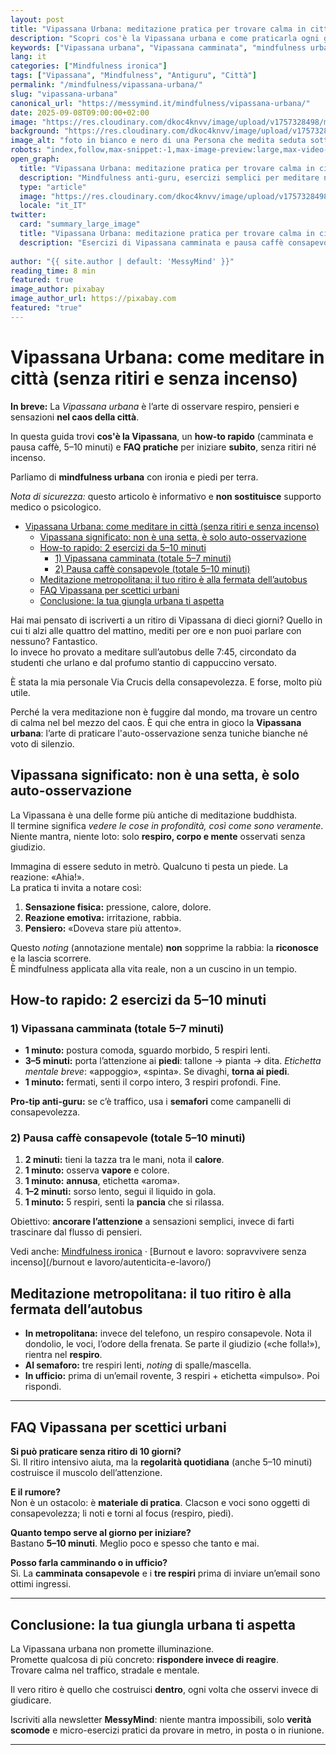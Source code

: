 ```yaml
---
layout: post
title: "Vipassana Urbana: meditazione pratica per trovare calma in città"
description: "Scopri cos'è la Vipassana urbana e come praticarla ogni giorno: camminata consapevole, pausa caffè e mindfulness anti-guru senza ritiri e senza incenso."
keywords: ["Vipassana urbana", "Vipassana camminata", "mindfulness urbana", "meditazione in città", "Vipassana significato"]
lang: it
categories: ["Mindfulness ironica"]
tags: ["Vipassana", "Mindfulness", "Antiguru", "Città"]
permalink: "/mindfulness/vipassana-urbana/"
slug: "vipassana-urbana"
canonical_url: "https://messymind.it/mindfulness/vipassana-urbana/"
date: 2025-09-08T09:00:00+02:00
image: "https://res.cloudinary.com/dkoc4knvv/image/upload/v1757328498/meditazione_yoga_1920_ojov4j.webp"
background: "https://res.cloudinary.com/dkoc4knvv/image/upload/v1757328498/meditazione_yoga_600_igow0o.webp"
image_alt: "foto in bianco e nero di una Persona che medita seduta sotto un palazzo vicino una fontana con dei palazzi intorno"
robots: "index,follow,max-snippet:-1,max-image-preview:large,max-video-preview:-1"
open_graph:
  title: "Vipassana Urbana: meditazione pratica per trovare calma in città"
  description: "Mindfulness anti-guru, esercizi semplici per meditare nel traffico, in ufficio e in metro."
  type: "article"
  image: "https://res.cloudinary.com/dkoc4knvv/image/upload/v1757328498/meditazione_yoga_600_igow0o.webp"
  locale: "it_IT"
twitter:
  card: "summary_large_image"
  title: "Vipassana Urbana: meditazione pratica per trovare calma in città"
  description: "Esercizi di Vipassana camminata e pausa caffè consapevole per la vita reale."
  
author: "{{ site.author | default: 'MessyMind' }}"
reading_time: 8 min
featured: true
image_author: pixabay 
image_author_url: https://pixabay.com
featured: "true"
---
```


# Vipassana Urbana: come meditare in città (senza ritiri e senza incenso)

**In breve:** La *Vipassana urbana* è l’arte di osservare respiro, pensieri e sensazioni **nel caos della città**.  

In questa guida trovi **cos'è la Vipassana**, un **how-to rapido** (camminata e pausa caffè, 5–10 minuti) e **FAQ pratiche** per iniziare **subito**, senza ritiri né incenso.  

Parliamo di **mindfulness urbana** con ironia e piedi per terra.

*Nota di sicurezza:* questo articolo è informativo e **non sostituisce** supporto medico o psicologico.

- [Vipassana Urbana: come meditare in città (senza ritiri e senza incenso)](#vipassana-urbana-come-meditare-in-città-senza-ritiri-e-senza-incenso)
  - [Vipassana significato: non è una setta, è solo auto-osservazione](#vipassana-significato-non-è-una-setta-è-solo-auto-osservazione)
  - [How-to rapido: 2 esercizi da 5–10 minuti](#how-to-rapido-2-esercizi-da-510-minuti)
    - [1) Vipassana camminata (totale 5–7 minuti)](#1-vipassana-camminata-totale-57-minuti)
    - [2) Pausa caffè consapevole (totale 5–10 minuti)](#2-pausa-caffè-consapevole-totale-510-minuti)
  - [Meditazione metropolitana: il tuo ritiro è alla fermata dell’autobus](#meditazione-metropolitana-il-tuo-ritiro-è-alla-fermata-dellautobus)
  - [FAQ Vipassana per scettici urbani](#faq-vipassana-per-scettici-urbani)
  - [Conclusione: la tua giungla urbana ti aspetta](#conclusione-la-tua-giungla-urbana-ti-aspetta)


Hai mai pensato di iscriverti a un ritiro di Vipassana di dieci giorni? Quello in cui ti alzi alle quattro del mattino, mediti per ore e non puoi parlare con nessuno? Fantastico.  
Io invece ho provato a meditare sull’autobus delle 7:45, circondato da studenti che urlano e dal profumo stantio di cappuccino versato. 

È stata la mia personale Via Crucis della consapevolezza. E forse, molto più utile.

Perché la vera meditazione non è fuggire dal mondo, ma trovare un centro di calma nel bel mezzo del caos. È qui che entra in gioco la **Vipassana urbana**: l’arte di praticare l'auto-osservazione senza tuniche bianche né voto di silenzio.

## Vipassana significato: non è una setta, è solo auto-osservazione

La Vipassana è una delle forme più antiche di meditazione buddhista.  
Il termine significa *vedere le cose in profondità, così come sono veramente*.  
Niente mantra, niente loto: solo **respiro, corpo e mente** osservati senza giudizio.

Immagina di essere seduto in metrò. Qualcuno ti pesta un piede. La reazione: «Ahia!».  
La pratica ti invita a notare così:

1. **Sensazione fisica:** pressione, calore, dolore.  
2. **Reazione emotiva:** irritazione, rabbia.  
3. **Pensiero:** «Doveva stare più attento».  

Questo *noting* (annotazione mentale) **non** sopprime la rabbia: la **riconosce** e la lascia scorrere.  
È mindfulness applicata alla vita reale, non a un cuscino in un tempio.


## How-to rapido: 2 esercizi da 5–10 minuti

### 1) Vipassana camminata (totale 5–7 minuti)
- **1 minuto:** postura comoda, sguardo morbido, 5 respiri lenti.  
- **3–5 minuti:** porta l’attenzione ai **piedi**: tallone → pianta → dita. *Etichetta mentale breve*: «appoggio», «spinta». Se divaghi, **torna ai piedi**.  
- **1 minuto:** fermati, senti il corpo intero, 3 respiri profondi. Fine.  

**Pro-tip anti-guru:** se c’è traffico, usa i **semafori** come campanelli di consapevolezza.

### 2) Pausa caffè consapevole (totale 5–10 minuti)
1. **2 minuti:** tieni la tazza tra le mani, nota il **calore**.  
2. **1 minuto:** osserva **vapore** e colore.  
3. **1 minuto:** **annusa**, etichetta «aroma».  
4. **1–2 minuti:** sorso lento, segui il liquido in gola.  
5. **1 minuto:** 5 respiri, senti la **pancia** che si rilassa.  

Obiettivo: **ancorare l’attenzione** a sensazioni semplici, invece di farti trascinare dal flusso di pensieri.

Vedi anche: [Mindfulness ironica](/mindfulness-ironica/) · [Burnout e lavoro: sopravvivere senza incenso](/burnout e lavoro/autenticita-e-lavoro/)

## Meditazione metropolitana: il tuo ritiro è alla fermata dell’autobus

- **In metropolitana:** invece del telefono, un respiro consapevole. Nota il dondolio, le voci, l’odore della frenata. Se parte il giudizio («che folla!»), rientra nel **respiro**.  
- **Al semaforo:** tre respiri lenti, *noting* di spalle/mascella.  
- **In ufficio:** prima di un’email rovente, 3 respiri + etichetta «impulso». Poi rispondi.  

---

## FAQ Vipassana per scettici urbani

**Si può praticare senza ritiro di 10 giorni?**  
Sì. Il ritiro intensivo aiuta, ma la **regolarità quotidiana** (anche 5–10 minuti) costruisce il muscolo dell’attenzione.

**E il rumore?**  
Non è un ostacolo: è **materiale di pratica**. Clacson e voci sono oggetti di consapevolezza; li noti e torni al focus (respiro, piedi).

**Quanto tempo serve al giorno per iniziare?**  
Bastano **5–10 minuti**. Meglio poco e spesso che tanto e mai.

**Posso farla camminando o in ufficio?**  
Sì. La **camminata consapevole** e i **tre respiri** prima di inviare un’email sono ottimi ingressi.

---

## Conclusione: la tua giungla urbana ti aspetta

La Vipassana urbana non promette illuminazione.  
Promette qualcosa di più concreto: **rispondere invece di reagire**.  
Trovare calma nel traffico, stradale e mentale.  

Il vero ritiro è quello che costruisci **dentro**, ogni volta che osservi invece di giudicare.

Iscriviti alla newsletter **MessyMind**: niente mantra impossibili, solo **verità scomode** e micro-esercizi pratici da provare in metro, in posta o in riunione.

---

<!-- FAQ Schema JSON-LD -->
<script type="application/ld+json">
{
  "@context": "https://schema.org",
  "@type": "FAQPage",
  "mainEntity": [
    {
      "@type": "Question",
      "name": "Si può praticare la Vipassana senza un ritiro di 10 giorni?",
      "acceptedAnswer": {
        "@type": "Answer",
        "text": "Sì. Il ritiro intensivo aiuta, ma la regolarità quotidiana anche di 5–10 minuti è sufficiente per iniziare a costruire consapevolezza."
      }
    },
    {
      "@type": "Question",
      "name": "Il rumore della città non è un ostacolo?",
      "acceptedAnswer": {
        "@type": "Answer",
        "text": "Il rumore diventa materiale di pratica: clacson e voci sono oggetti di consapevolezza. Li noti e torni al focus (respiro o sensazioni dei piedi)."
      }
    },
    {
      "@type": "Question",
      "name": "Quanto tempo serve ogni giorno per iniziare?",
      "acceptedAnswer": {
        "@type": "Answer",
        "text": "Bastano 5–10 minuti. Meglio poco e spesso che lunghe sessioni sporadiche."
      }
    },
    {
      "@type": "Question",
      "name": "Posso praticare Vipassana camminando o in ufficio?",
      "acceptedAnswer": {
        "@type": "Answer",
        "text": "Sì: la camminata consapevole e tre respiri prima di inviare un’email sono ottimi modi per portare Vipassana nella vita lavorativa quotidiana."
      }
    }
  ]
}
</script>
